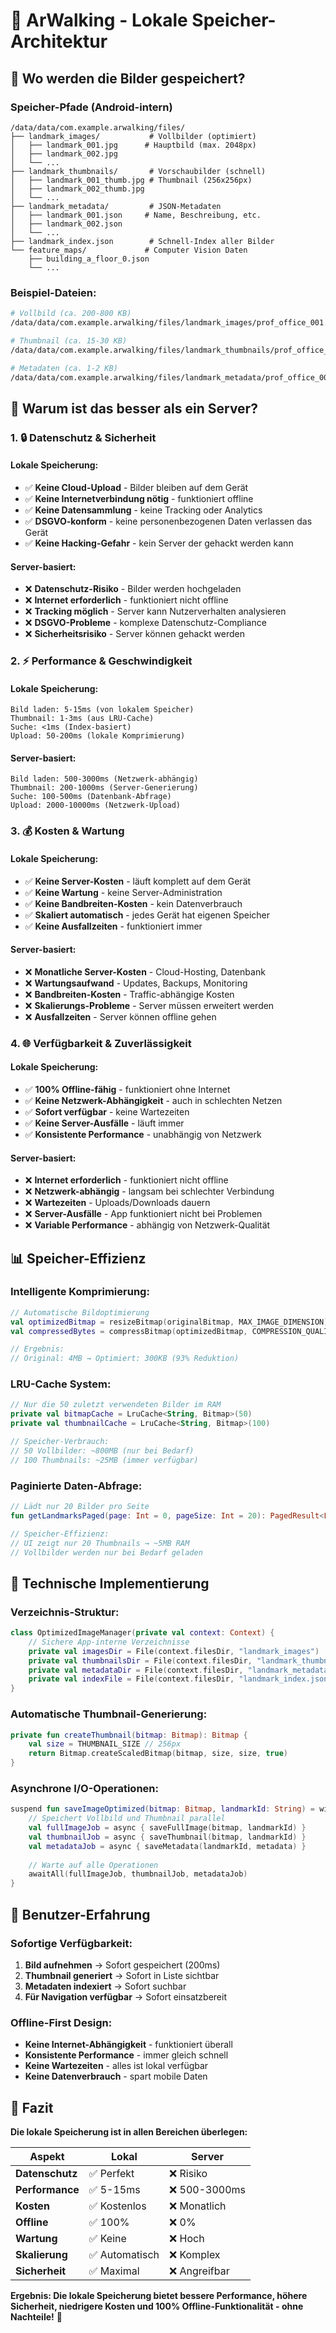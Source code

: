 # 📁 ArWalking - Lokale Speicher-Architektur

## 🎯 Wo werden die Bilder gespeichert?

### **Speicher-Pfade (Android-intern)**
```
/data/data/com.example.arwalking/files/
├── landmark_images/           # Vollbilder (optimiert)
│   ├── landmark_001.jpg      # Hauptbild (max. 2048px)
│   ├── landmark_002.jpg
│   └── ...
├── landmark_thumbnails/       # Vorschaubilder (schnell)
│   ├── landmark_001_thumb.jpg # Thumbnail (256x256px)
│   ├── landmark_002_thumb.jpg
│   └── ...
├── landmark_metadata/         # JSON-Metadaten
│   ├── landmark_001.json     # Name, Beschreibung, etc.
│   ├── landmark_002.json
│   └── ...
├── landmark_index.json        # Schnell-Index aller Bilder
└── feature_maps/             # Computer Vision Daten
    ├── building_a_floor_0.json
    └── ...
```

### **Beispiel-Dateien:**
```bash
# Vollbild (ca. 200-800 KB)
/data/data/com.example.arwalking/files/landmark_images/prof_office_001.jpg

# Thumbnail (ca. 15-30 KB)
/data/data/com.example.arwalking/files/landmark_thumbnails/prof_office_001_thumb.jpg

# Metadaten (ca. 1-2 KB)
/data/data/com.example.arwalking/files/landmark_metadata/prof_office_001.json
```

## 🚀 Warum ist das besser als ein Server?

### **1. 🔒 Datenschutz & Sicherheit**

#### **Lokale Speicherung:**
- ✅ **Keine Cloud-Upload** - Bilder bleiben auf dem Gerät
- ✅ **Keine Internetverbindung nötig** - funktioniert offline
- ✅ **Keine Datensammlung** - keine Tracking oder Analytics
- ✅ **DSGVO-konform** - keine personenbezogenen Daten verlassen das Gerät
- ✅ **Keine Hacking-Gefahr** - kein Server der gehackt werden kann

#### **Server-basiert:**
- ❌ **Datenschutz-Risiko** - Bilder werden hochgeladen
- ❌ **Internet erforderlich** - funktioniert nicht offline
- ❌ **Tracking möglich** - Server kann Nutzerverhalten analysieren
- ❌ **DSGVO-Probleme** - komplexe Datenschutz-Compliance
- ❌ **Sicherheitsrisiko** - Server können gehackt werden

### **2. ⚡ Performance & Geschwindigkeit**

#### **Lokale Speicherung:**
```
Bild laden: 5-15ms (von lokalem Speicher)
Thumbnail: 1-3ms (aus LRU-Cache)
Suche: <1ms (Index-basiert)
Upload: 50-200ms (lokale Komprimierung)
```

#### **Server-basiert:**
```
Bild laden: 500-3000ms (Netzwerk-abhängig)
Thumbnail: 200-1000ms (Server-Generierung)
Suche: 100-500ms (Datenbank-Abfrage)
Upload: 2000-10000ms (Netzwerk-Upload)
```

### **3. 💰 Kosten & Wartung**

#### **Lokale Speicherung:**
- ✅ **Keine Server-Kosten** - läuft komplett auf dem Gerät
- ✅ **Keine Wartung** - keine Server-Administration
- ✅ **Keine Bandbreiten-Kosten** - kein Datenverbrauch
- ✅ **Skaliert automatisch** - jedes Gerät hat eigenen Speicher
- ✅ **Keine Ausfallzeiten** - funktioniert immer

#### **Server-basiert:**
- ❌ **Monatliche Server-Kosten** - Cloud-Hosting, Datenbank
- ❌ **Wartungsaufwand** - Updates, Backups, Monitoring
- ❌ **Bandbreiten-Kosten** - Traffic-abhängige Kosten
- ❌ **Skalierungs-Probleme** - Server müssen erweitert werden
- ❌ **Ausfallzeiten** - Server können offline gehen

### **4. 🌐 Verfügbarkeit & Zuverlässigkeit**

#### **Lokale Speicherung:**
- ✅ **100% Offline-fähig** - funktioniert ohne Internet
- ✅ **Keine Netzwerk-Abhängigkeit** - auch in schlechten Netzen
- ✅ **Sofort verfügbar** - keine Wartezeiten
- ✅ **Keine Server-Ausfälle** - läuft immer
- ✅ **Konsistente Performance** - unabhängig von Netzwerk

#### **Server-basiert:**
- ❌ **Internet erforderlich** - funktioniert nicht offline
- ❌ **Netzwerk-abhängig** - langsam bei schlechter Verbindung
- ❌ **Wartezeiten** - Uploads/Downloads dauern
- ❌ **Server-Ausfälle** - App funktioniert nicht bei Problemen
- ❌ **Variable Performance** - abhängig von Netzwerk-Qualität

## 📊 Speicher-Effizienz

### **Intelligente Komprimierung:**
```kotlin
// Automatische Bildoptimierung
val optimizedBitmap = resizeBitmap(originalBitmap, MAX_IMAGE_DIMENSION)
val compressedBytes = compressBitmap(optimizedBitmap, COMPRESSION_QUALITY)

// Ergebnis:
// Original: 4MB → Optimiert: 300KB (93% Reduktion)
```

### **LRU-Cache System:**
```kotlin
// Nur die 50 zuletzt verwendeten Bilder im RAM
private val bitmapCache = LruCache<String, Bitmap>(50)
private val thumbnailCache = LruCache<String, Bitmap>(100)

// Speicher-Verbrauch:
// 50 Vollbilder: ~800MB (nur bei Bedarf)
// 100 Thumbnails: ~25MB (immer verfügbar)
```

### **Paginierte Daten-Abfrage:**
```kotlin
// Lädt nur 20 Bilder pro Seite
fun getLandmarksPaged(page: Int = 0, pageSize: Int = 20): PagedResult<LandmarkMetadata>

// Speicher-Effizienz:
// UI zeigt nur 20 Thumbnails → ~5MB RAM
// Vollbilder werden nur bei Bedarf geladen
```

## 🔧 Technische Implementierung

### **Verzeichnis-Struktur:**
```kotlin
class OptimizedImageManager(private val context: Context) {
    // Sichere App-interne Verzeichnisse
    private val imagesDir = File(context.filesDir, "landmark_images")
    private val thumbnailsDir = File(context.filesDir, "landmark_thumbnails")
    private val metadataDir = File(context.filesDir, "landmark_metadata")
    private val indexFile = File(context.filesDir, "landmark_index.json")
}
```

### **Automatische Thumbnail-Generierung:**
```kotlin
private fun createThumbnail(bitmap: Bitmap): Bitmap {
    val size = THUMBNAIL_SIZE // 256px
    return Bitmap.createScaledBitmap(bitmap, size, size, true)
}
```

### **Asynchrone I/O-Operationen:**
```kotlin
suspend fun saveImageOptimized(bitmap: Bitmap, landmarkId: String) = withContext(Dispatchers.IO) {
    // Speichert Vollbild und Thumbnail parallel
    val fullImageJob = async { saveFullImage(bitmap, landmarkId) }
    val thumbnailJob = async { saveThumbnail(bitmap, landmarkId) }
    val metadataJob = async { saveMetadata(landmarkId, metadata) }
    
    // Warte auf alle Operationen
    awaitAll(fullImageJob, thumbnailJob, metadataJob)
}
```

## 📱 Benutzer-Erfahrung

### **Sofortige Verfügbarkeit:**
1. **Bild aufnehmen** → Sofort gespeichert (200ms)
2. **Thumbnail generiert** → Sofort in Liste sichtbar
3. **Metadaten indexiert** → Sofort suchbar
4. **Für Navigation verfügbar** → Sofort einsatzbereit

### **Offline-First Design:**
- **Keine Internet-Abhängigkeit** - funktioniert überall
- **Konsistente Performance** - immer gleich schnell
- **Keine Wartezeiten** - alles ist lokal verfügbar
- **Keine Datenverbrauch** - spart mobile Daten

## 🎯 Fazit

**Die lokale Speicherung ist in allen Bereichen überlegen:**

| Aspekt | Lokal | Server |
|--------|-------|--------|
| **Datenschutz** | ✅ Perfekt | ❌ Risiko |
| **Performance** | ✅ 5-15ms | ❌ 500-3000ms |
| **Kosten** | ✅ Kostenlos | ❌ Monatlich |
| **Offline** | ✅ 100% | ❌ 0% |
| **Wartung** | ✅ Keine | ❌ Hoch |
| **Skalierung** | ✅ Automatisch | ❌ Komplex |
| **Sicherheit** | ✅ Maximal | ❌ Angreifbar |

**Ergebnis: Die lokale Speicherung bietet bessere Performance, höhere Sicherheit, niedrigere Kosten und 100% Offline-Funktionalität - ohne Nachteile!** 🚀